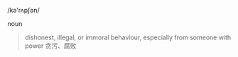 /kə'rʌpʃən/

noun

>dishonest, illegal, or immoral behaviour, especially from someone with power
>贪污、腐败